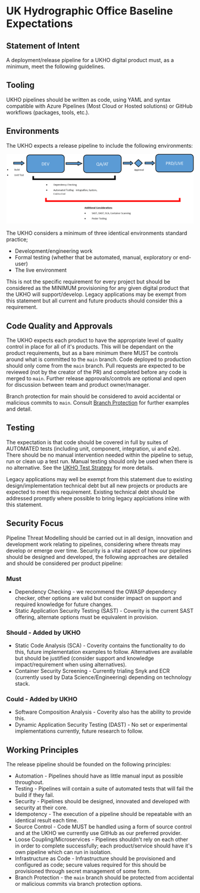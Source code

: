 # UK Hydrographic Office Baseline Expectations

## Statement of Intent

A deployment/release pipeline for a UKHO digital product must, as a minimum, meet the following guidelines.

## Tooling

UKHO pipelines should be written as code, using YAML and syntax compatible with Azure Pipelines (Most Cloud or Hosted solutions) or GitHub workflows (packages, tools, etc.).

## Environments

The UKHO expects a release pipeline to include the following environments:

![Baseline Implementation Diagram](../Resources/baseline-diagram.png)

The UKHO considers a minimum of three identical environments standard practice;

- Development/engineering work
- Formal testing (whether that be automated, manual, exploratory or end-user)
- The live environment

This is not the specific requirement for every project but should be considered as the MINIMUM provisioning for any given digital product that the UKHO will support/develop. Legacy applications may be exempt from this statement but all current and future products should consider this a requirement.

## Code Quality and Approvals

The UKHO expects each product to have the appropriate level of quality control in place for all of it's products. This will be dependant on the product requirements, but as a bare minimum there MUST be controls around what is committed to the `main` branch. Code deployed to production should only come from the `main` branch. Pull requests are expected to be reviewed (not by the creator of the PR) and completed before any code is merged to `main`. Further release approvals/controls are optional and open for discussion between team and product owner/manager.

Branch protection for main should be considered to avoid accidental or malicious commits to `main`. Consult [Branch Protection](BranchProtection.md) for further examples and detail.

## Testing

The expectation is that code should be covered in full by suites of AUTOMATED tests (including unit, component, integration, ui and e2e). There should be no manual intervention needed within the pipeline to setup, run or clean up a test run. Manual testing should only be used when there is no alternative. See the [UKHO Test Strategy](../../quality-assurance/test-strategy/) for more details.

Legacy applications may well be exempt from this statement due to existing design/implementation technical debt but all new projects or products are expected to meet this requirement. Existing technical debt should be addressed promptly where possible to bring legacy applciations inline with this statement.

## Security Focus

Pipeline Threat Modelling should be carried out in all design, innovation and development work relating to pipelines, considering where threats may develop or emerge over time. Security is a vital aspect of how our pipelines should be designed and developed, the following approaches are detailed and should be considered per product pipeline:

### Must

- Dependency Checking - we recommend the OWASP dependency checker, other options are valid but consider impact on support and required knowledge for future changes.
- Static Application Security Testing (SAST) - Coverity is the current SAST offering, alternate options must be equivalent in provision.

### Should - Added by UKHO

- Static Code Analysis (SCA) - Coverity contains the functionality to do this, future implementation examples to follow. Alternatives are available but should be justified (consider support and knowledge impact/requirement when using alternatives).
- Container Security Screening - Currently trialing Snyk and ECR (currently used by Data Science/Engineering) depending on technology stack.

### Could - Added by UKHO

- Software Composition Analysis - Coverity also has the ability to provide this.
- Dynamic Application Security Testing (DAST) - No set or experimental implementations currently, future research to follow.

## Working Principles

The release pipeline should be founded on the following principles:

- Automation - Pipelines should have as little manual input as possible throughout.
- Testing - Pipelines will contain a suite of automated tests that will fail the build if they fail.
- Security - Pipelines should be designed, innovated and developed with security at their core.
- Idempotency - The execution of a pipeline should be repeatable with an identical result each time.
- Source Control - Code MUST be handled using a form of source control and at the UKHO we currently use GitHub as our preferred provider.
- Loose Coupling/Microservices - Pipelines shouldn't rely on each other in order to complete successfully; each product/service should have it's own pipeline which can run in isolation.
- Infrastructure as Code - Infrastructure should be provisioned and configured as code; secure values required for this should be provisioned through secret management of some form.
- Branch Protection - the `main` branch should be protected from accidental or malicious commits via branch protection options.
